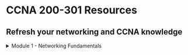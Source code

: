 # CCNA 200-301 Resources

## Refresh your networking and CCNA knowledge

<details><summary>Module 1 - Networking Fundamentals</summary>
<p>	

# Table of Contents <a name="INDEX"></a>

1. [The OSI Model](#OSI)
2. [Network Devices](#NET)
3. [Cisco Three-Tier Network Design Model](#THREE)
4. [Cisco Two-Tier Network Design Model](#TWO)
5. [Spine-Leaf Topology](#SPINE)
6. [WAN Topologies](#WAN)
7. [SOHO Topologies](#SOHO)
8. [On-Premises and Cloud Deployments](#ONPREM)
9. [Interfaces and Cabling](#INTS)
10. [Troubleshooting Interfaces and Cabling](#TROUBLE)
11. [Review Question and Answers](#REV1)

![](/images/network1.jpg)

## The OSI Model <a name="OSI"></a> ([Back to Index](#INDEX))

#### Quick Summary

__Layer 7 - The Application Layer__

* Delivers appropriately formatted payloads to the correct instance of an application
* Includes protocols such as HTTP, SMTP and DNS
* Information is called __data__

__Layer 6 - Presentation Layer__

* Converts data into different formats
* Compression and encryption handled here
* Includes formats such as MP3, JPEG and GIF
* Information is called __data__

__Layer 5 - Session Layer__

* Establishes and maintains communications
* Includes protocols such as PAP and RPC
* Uses requests and responses
* Information is called __data__

__Layer 4 - Transport Layer__

* Applies flow control and error detection and sequencing
* Includes protocols such as TCP and UDP
* Information is called __segments__

__Layer 3 - Network Layer__

* Responsible for logical addressing and routing
* Includes devices such as routers and Layer 3 switches
* Includes protocols such as IPv4, IPv6, IPX, OSPF and EIGRP
* Information is called __packets__

__Layer 2 - Data Link Layer__

* Defines how devices communicate over a network
* Responsible for managing physical addressing and switching (MAC addresses)
* Includes devices such as switches and bridges
* Includes protocols such as Ethernet, Frame Relay, Token Ring, PPP and CDP
* Information is called __frames__

__Layer 1 - Physical Layer__

* Defines how bits are passed over a medium
* Can be passed electronically, mechanically, optically or by radio signals
* Media includes coaxial cable, twisted-pair copper cable and fiber-optic cable
* Includes the connectors used to connect the cables to the devices
* Devices include NICs, hubs and repeaters
* Forward bits to the next hop in the network
* Inlcudes protocols such as Ethernet, USB and ADSL
* Information is called __bits__